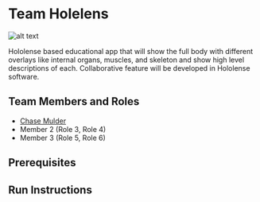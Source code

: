 # Team Holelens
![alt text](https://user-images.githubusercontent.com/77690673/190922487-9f2acc01-10a0-4b4b-80ce-abb275045d4e.png)

Hololense based educational app that will show the full body with different overlays like internal organs, muscles, and skeleton and show high level descriptions of each. Collaborative feature will be developed in Hololense software. 

## Team Members and Roles

* [Chase Mulder](https://github.com/ChaseMulder/)
* Member 2 (Role 3, Role 4)
* Member 3 (Role 5, Role 6)

## Prerequisites

## Run Instructions
